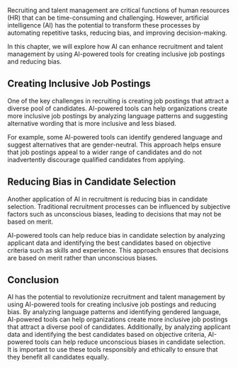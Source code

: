 
Recruiting and talent management are critical functions of human resources (HR) that can be time-consuming and challenging. However, artificial intelligence (AI) has the potential to transform these processes by automating repetitive tasks, reducing bias, and improving decision-making.

In this chapter, we will explore how AI can enhance recruitment and talent management by using AI-powered tools for creating inclusive job postings and reducing bias.

Creating Inclusive Job Postings
-------------------------------

One of the key challenges in recruiting is creating job postings that attract a diverse pool of candidates. AI-powered tools can help organizations create more inclusive job postings by analyzing language patterns and suggesting alternative wording that is more inclusive and less biased.

For example, some AI-powered tools can identify gendered language and suggest alternatives that are gender-neutral. This approach helps ensure that job postings appeal to a wider range of candidates and do not inadvertently discourage qualified candidates from applying.

Reducing Bias in Candidate Selection
------------------------------------

Another application of AI in recruitment is reducing bias in candidate selection. Traditional recruitment processes can be influenced by subjective factors such as unconscious biases, leading to decisions that may not be based on merit.

AI-powered tools can help reduce bias in candidate selection by analyzing applicant data and identifying the best candidates based on objective criteria such as skills and experience. This approach ensures that decisions are based on merit rather than unconscious biases.

Conclusion
----------

AI has the potential to revolutionize recruitment and talent management by using AI-powered tools for creating inclusive job postings and reducing bias. By analyzing language patterns and identifying gendered language, AI-powered tools can help organizations create more inclusive job postings that attract a diverse pool of candidates. Additionally, by analyzing applicant data and identifying the best candidates based on objective criteria, AI-powered tools can help reduce unconscious biases in candidate selection. It is important to use these tools responsibly and ethically to ensure that they benefit all candidates equally.
